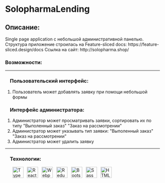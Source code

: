 # SolopharmaLending

Описание:
--------
<div>
  <p align="left">
    Single page application с небольшой административной панелью.
    Структура приложение строилась на Feature-sliced docs: https://feature-sliced.design/docs
    Ссылка на сайт: http://solopharma.shop/
  </p>
</div>
<div> 
<h3>Возможности:</h3>
  <hr/>
<h3>&nbsp &nbsp Пользовательский интерфейс:</h3>
<p align="left">
  <ol>
    <li>Пользователь может добавлять заявку при помощи небольшой формы</li>
  </ol>
</p>

<h3>&nbsp &nbsp Интерфейс администратора:</h3>
<p align="left">
  <ol>
    <li>Администратор может просматривать заявки, сортировать их по типу "Выполенный заказ" "Заказ на рассмотрении"</li>
     <li>Администратор может указывать тип заявки: "Выполенный заказ" "Заказ на рассмотрении" </li>
    <li>Администратор может удалить заявку</li>
  </ol>
</p>
<hr/>
<h3>&nbsp &nbsp Технологии:</h3>
<p align="left">
&nbsp &nbsp  &nbsp <a href="https://www.typescriptlang.org/" target="_blank" rel="noreferrer"><img src="https://raw.githubusercontent.com/danielcranney/readme-generator/main/public/icons/skills/typescript-colored.svg" width="36" height="36" alt="TypeScript" /></a> &nbsp <a href="https://reactjs.org/" target="_blank" rel="noreferrer"><img src="https://raw.githubusercontent.com/danielcranney/readme-generator/main/public/icons/skills/react-colored.svg" width="36" height="36" alt="React" /></a> &nbsp <a href="https://webpack.js.org/" target="_blank" rel="noreferrer"><img src="https://raw.githubusercontent.com/danielcranney/readme-generator/main/public/icons/skills/webpack-colored.svg" width="36" height="36" alt="Webpack" /></a>  &nbsp <a href="https://redux.js.org/" target="_blank" rel="noreferrer"><img src="https://raw.githubusercontent.com/danielcranney/readme-generator/main/public/icons/skills/redux-colored.svg" width="36" height="36" alt="Redux" /></a> &nbsp <a href="https://getbootstrap.com/" target="_blank" rel="noreferrer"><img src="https://raw.githubusercontent.com/danielcranney/readme-generator/main/public/icons/skills/bootstrap-colored.svg" width="36" height="36" alt="Bootstrap" /></a> &nbsp <a href="https://sass-lang.com/" target="_blank" rel="noreferrer"><img src="https://raw.githubusercontent.com/danielcranney/readme-generator/main/public/icons/skills/sass-colored.svg" width="36" height="36" alt="Sass" /></a> &nbsp <a href="https://developer.mozilla.org/en-US/docs/Glossary/HTML5" target="_blank" rel="noreferrer"><img src="https://raw.githubusercontent.com/danielcranney/readme-generator/main/public/icons/skills/html5-colored.svg" width="36" height="36" alt="HTML5" /></a>
</p>
</div>


